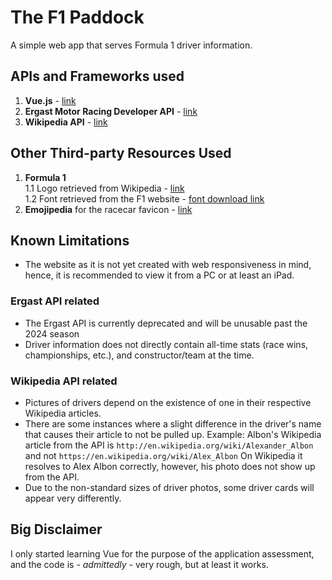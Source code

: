 # The F1 Paddock
A simple web app that serves Formula 1 driver information. 

## APIs and Frameworks used
1. **Vue.js** - [link](https://vuejs.org/)
2. **Ergast Motor Racing Developer API** - [link](http://ergast.com/mrd)
3. **Wikipedia API** - [link](https://www.mediawiki.org/wiki/API:Main_page)

## Other Third-party Resources Used

1. **Formula 1**  
   1.1 Logo retrieved from Wikipedia - [link](https://en.m.wikipedia.org/wiki/File:F1.svg)  
   1.2 Font retrieved from the F1 website - [font download link](https://www.formula1.com/etc/designs/fom-website/fonts/F1Regular/Formula1-Regular.ttf)  
2. **Emojipedia** for the racecar favicon - [link](https://emojipedia.org/racing-car)

## Known Limitations
- The website as it is not yet created with web responsiveness in mind, hence, it is recommended to view it from a PC or at least an iPad.
### Ergast API related
- The Ergast API is currently deprecated and will be unusable past the 2024 season
- Driver information does not directly contain all-time stats (race wins, championships, etc.), and constructor/team at the time.
### Wikipedia API related
- Pictures of drivers depend on the existence of one in their respective Wikipedia articles.
- There are some instances where a slight difference in the driver's name that causes their article to not be pulled up. Example: Albon's Wikipedia article from the API is `http://en.wikipedia.org/wiki/Alexander_Albon` and not `https://en.wikipedia.org/wiki/Alex_Albon` On Wikipedia it resolves to Alex Albon correctly, however, his photo does not show up from the API.
- Due to the non-standard sizes of driver photos, some driver cards will appear very differently.

## Big Disclaimer
I only started learning Vue for the purpose of the application assessment, and the code is - *admittedly* - very rough, but at least it works.
